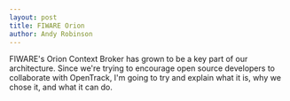 ```yaml
---
layout: post
title: FIWARE Orion
author: Andy Robinson
---
```


FIWARE's Orion Context Broker has grown to be a key part of our architecture.  Since we're trying to encourage open source developers to collaborate with OpenTrack, I'm going to try and explain what it is, why we chose it, and what it can do.


